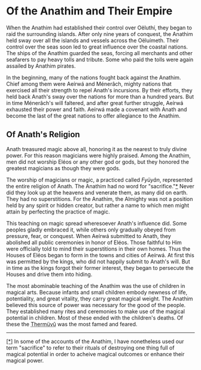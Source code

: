 # Of the Anathim and Their Empire

When the Anathim had established their control over Oëluthí, they began to raid the surrounding islands. After only nine years of conquest, the Anathim held sway over all the islands and vessels across the Oëluímeth. Their control over the seas soon led to great influence over the coastal nations. The ships of the Anathim guarded the seas, forcing all merchants and other seafarers to pay heavy tolls and tribute. Some who paid the tolls were again assailed by Anathim pirates.

In the beginning, many of the nations fought back against the Anathim. Chief among them were Aeírwá and Ménerâch, mighty nations that exercised all their strength to repel Anath's incursions. By their efforts, they held back Anath's sway over the nations for more than a hundred years. But in time Ménerâch's will faltered, and after great further struggle, Aeírwá exhausted their power and faith. Aeírwá made a covenant with Anath and become the last of the great nations to offer allegiance to the Anathim. 

## Of Anath's Religion

Anath treasured magic above all, honoring it as the nearest to truly divine power. For this reason magicians were highly praised. Among the Anathim, men did not worship Eléos or any other god or gods, but they honored the greatest magicians as though they were gods.

The worship of magicians or magic, a practiced called *Fyüyân*, represented the entire religion of Anath. The Anathim had no word for "sacrifice."[*](#fm1) Never did they look up at the heavens and venerate them, as many did on earth. They had no superstitions. For the Anathim, the Almighty was not a position held by any spirit or hidden creator, but rather a name to which men might attain by perfecting the practice of magic.

This teaching on magic spread wheresoever Anath's influence did. Some peoples gladly embraced it, while others only gradually obeyed from pressure, fear, or conquest. When Aeírwá submitted to Anath, they abolished all public ceremonies in honor of Eléos. Those faithful to Him were officially told to mind their superstitions in their own homes. Thus the Houses of Eléos began to form in the towns and cities of Aeírwá. At first this was permitted by the kings, who did not happily submit to Anath's will. But in time as the kings forgot their former interest, they began to persecute the Houses and drive them into hiding.

The most abominable teaching of the Anathim was the use of children in magical arts. Because infants and small children embody newness of life, potentiality, and great vitality, they carry great magical weight. The Anathim believed this source of power was necessary for the good of the people. They established many rites and ceremonies to make use of the magical potential in children. Most of these ended with the children's deaths. Of these the <abbr title="Youth Festival">Thermüvû</abbr> was the most famed and feared.

---

[[*]](#fm1) In some of the accounts of the Anathim, I have nonetheless used our term "sacrifice" to refer to their rituals of destroying one thing full of magical potential in order to acheive magical outcomes or enhance their magical power.